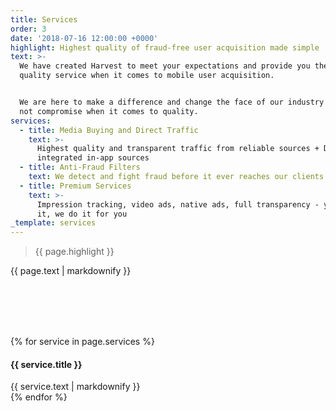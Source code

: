 ```yaml
---
title: Services
order: 3
date: '2018-07-16 12:00:00 +0000'
highlight: Highest quality of fraud-free user acquisition made simple
text: >-
  We have created Harvest to meet your expectations and provide you the highest
  quality service when it comes to mobile user acquisition. 


  We are here to make a difference and change the face of our industry - we do
  not compromise when it comes to quality.
services:
  - title: Media Buying and Direct Traffic
    text: >-
      Highest quality and transparent traffic from reliable sources + Directly
      integrated in-app sources
  - title: Anti-Fraud Filters
    text: We detect and fight fraud before it ever reaches our clients
  - title: Premium Services
    text: >-
      Impression tracking, video ads, native ads, full transparency - you name
      it, we do it for you
_template: services
---
```


<div class="row">
  <div class="col-xs-12 col-sm-6">
    <blockquote><p>{{ page.highlight }}</p></blockquote>
  </div>
  <div class="col-xs-12 col-sm-6">
    {{ page.text | markdownify }}
  </div>
</div>

<div class="row u-menu-paddding" style="margin-top: 6rem;">

{% for service in page.services %}
<div class="col-xs-12 col-sm-4">
  <div class="item">
    <h4>{{ service.title }}</h4>
    {{ service.text | markdownify }}
  </div>
</div>
{% endfor %}

</div>
